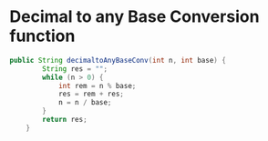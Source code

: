 # Decimal to any Base Conversion function
```java
public String decimaltoAnyBaseConv(int n, int base) {
        String res = "";
        while (n > 0) {
            int rem = n % base;
            res = rem + res;
            n = n / base;
        }
        return res;
    }
```